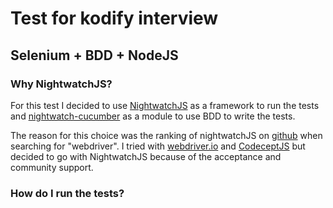 # Test for kodify interview
## Selenium + BDD + NodeJS
### Why NightwatchJS?
For this test I decided to use [NightwatchJS](http://nightwatchjs.org/) as a framework to run the tests and [nightwatch-cucumber](https://github.com/mucsi96/nightwatch-cucumber) as a module to use BDD to write the tests.

The reason for this choice was the ranking of nightwatchJS on [github](https://github.com/search?o=desc&q=webdriver&s=stars&type=Repositories&utf8=%E2%9C%93) when searching for "webdriver". I tried with [webdriver.io](http://webdriver.io/) and [CodeceptJS](http://codecept.io/) but decided to go with NightwatchJS because of the acceptance and community support.

### How do I run the tests?
